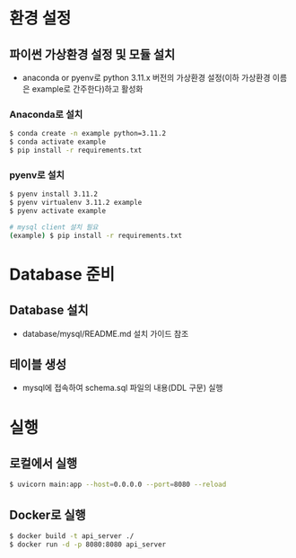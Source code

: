 # 환경 설정
## 파이썬 가상환경 설정 및 모듈 설치
* anaconda or pyenv로 python 3.11.x 버전의 가상환경 설정(이하 가상환경 이름은 example로 간주한다)하고 활성화

### Anaconda로 설치

```bash
$ conda create -n example python=3.11.2
$ conda activate example
$ pip install -r requirements.txt
```

### pyenv로 설치

```bash
$ pyenv install 3.11.2
$ pyenv virtualenv 3.11.2 example
$ pyenv activate example

# mysql client 설치 필요
(example) $ pip install -r requirements.txt
```

# Database 준비

## Database 설치
* database/mysql/README.md 설치 가이드 참조

## 테이블 생성
* mysql에 접속하여 schema.sql 파일의 내용(DDL 구문) 실행

# 실행

## 로컬에서 실행

```bash
$ uvicorn main:app --host=0.0.0.0 --port=8080 --reload
```

## Docker로 실행

```bash
$ docker build -t api_server ./
$ docker run -d -p 8080:8080 api_server
```
